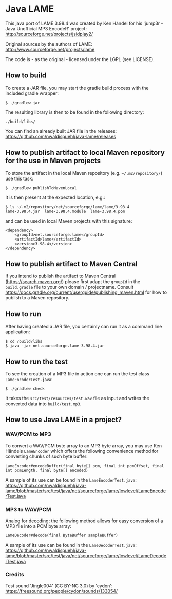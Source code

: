 # Java LAME
This java port of LAME 3.98.4 was created by Ken Händel for his 'jump3r - Java Unofficial MP3 EncodeR' project:
http://sourceforge.net/projects/jsidplay2/

Original sources by the authors of LAME: http://www.sourceforge.net/projects/lame

The code is - as the original - licensed under the LGPL (see LICENSE).

## How to build 

To create a JAR file, you may start the gradle build process with the included gradle wrapper:

    $ ./gradlew jar
    
The resulting library is then to be found in the following directory:

    ./build/libs/
    
You can find an already built JAR file in the releases: https://github.com/nwaldispuehl/java-lame/releases

## How to publish artifact to local Maven repository for the use in Maven projects

To store the artifact in the local Maven repository (e.g. `~/.m2/repository/`) use this task:

    $ ./gradlew publishToMavenLocal

It is then present at the expected location, e.g.:

    $ ls ~/.m2/repository/net/sourceforge/lame/lame/3.98.4    
    lame-3.98.4.jar  lame-3.98.4.module  lame-3.98.4.pom

and can be used in local Maven projects with this signature:

    <dependency>
        <groupId>net.sourceforge.lame</groupId>
        <artifactId>lame</artifactId>
        <version>3.98.4</version>
    </dependency>

## How to publish artifact to Maven Central

If you intend to publish the artifact to Maven Central (https://search.maven.org/) please first adapt the `groupId` in the `build.gradle` file to your own domain / projectname.
Consult https://docs.gradle.org/current/userguide/publishing_maven.html for how to publish to a Maven repository.

## How to run

After having created a JAR file, you certainly can run it as a command line application:

    $ cd /build/libs
    $ java -jar net.sourceforge.lame-3.98.4.jar

## How to run the test

To see the creation of a MP3 file in action one can run the test class `LameEncoderTest.java`:

    $ ./gradlew check
    
It takes the `src/test/resources/test.wav` file as input and writes the converted data into `build/test.mp3`.


## How to use Java LAME in a project?

### WAV/PCM to MP3

To convert a WAV/PCM byte array to an MP3 byte array, you may use Ken Händels ```LameEncoder``` which offers the 
following convenience method for converting chunks of such byte buffer:

```
LameEncoder#encodeBuffer(final byte[] pcm, final int pcmOffset, final int pcmLength, final byte[] encoded)
```

A sample of its use can be found in the `LameEncoderTest.java`:
https://github.com/nwaldispuehl/java-lame/blob/master/src/test/java/net/sourceforge/lame/lowlevel/LameEncoderTest.java

### MP3 to WAV/PCM

Analog for decoding; the following method allows for easy conversion of a MP3 file into a PCM byte array:

```
LameDecoder#decode(final ByteBuffer sampleBuffer)
```

A sample of its use can be found in the `LameDecoderTest.java`:
https://github.com/nwaldispuehl/java-lame/blob/master/src/test/java/net/sourceforge/lame/lowlevel/LameDecoderTest.java


### Credits

Test sound 'Jingle004' (CC BY-NC 3.0) by 'cydon': https://freesound.org/people/cydon/sounds/133054/


